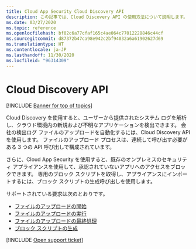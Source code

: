 ```yaml
---
title: Cloud App Security Cloud Discovery API
description: この記事では、Cloud Discovery API の使用方法について説明します。
ms.date: 03/27/2020
ms.topic: reference
ms.openlocfilehash: bf02c6a77cfaf165c4ae064c77012228846c44cf
ms.sourcegitcommit: d87372b47ca98e942c2bf94032a6a61902627d69
ms.translationtype: HT
ms.contentlocale: ja-JP
ms.lasthandoff: 11/30/2020
ms.locfileid: "96314309"
---
```

# <a name="cloud-discovery-api"></a>Cloud Discovery API

[!INCLUDE [Banner for top of topics](includes/banner.md)]

Cloud Discovery を使用すると、ユーザーから提供されたシステム ログを解析し、クラウド環境内の新規および不明なアプリケーションを検出できます。 会社の検出ログ ファイルのアップロードを自動化するには、Cloud Discovery API を使用します。 ファイルのアップロード プロセスは、連続して呼び出す必要がある 3 つの API 呼び出しで構成されています。

さらに、Cloud App Security を使用すると、既存のオンプレミスのセキュリティ アプライアンスを使用して、承認されていないアプリへのアクセスをブロックできます。 専用のブロック スクリプトを取得し、アプライアンスにインポートするには、ブロック スクリプトの生成呼び出しを使用します。

サポートされている要求は次のとおりです。

- [ファイルのアップロードの開始](api-discovery-initiate.md)
- [ファイルのアップロードの実行](api-discovery-perform.md)
- [ファイルのアップロードの最終処理](api-discovery-finalize.md)
- [ブロック スクリプトの生成](api-discovery-script.md)

[!INCLUDE [Open support ticket](includes/support.md)]
